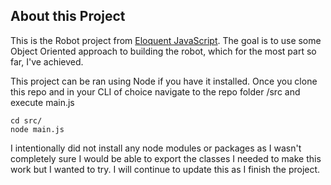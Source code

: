 ## About this Project

This is the Robot project from [Eloquent JavaScript](https://eloquentjavascript.net/07_robot.html). The goal is to use some Object Oriented approach to building the robot, which for the most part so far, I've achieved.

This project can be ran using Node if you have it installed. Once you clone this repo and in your CLI of choice navigate to the repo folder /src and execute main.js

```
cd src/
node main.js
```

I intentionally did not install any node modules or packages as I wasn't completely sure I would be able to export the classes I needed to make this work but I wanted to try. I will continue to update this as I finish the project.